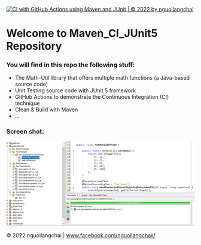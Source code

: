 [![CI with GitHub Actions using Maven and JUnit | © 2022 by nguoilangchai](https://github.com/nguoilangchai/mathutil-junit5/actions/workflows/ci-junit-maven.yml/badge.svg)](https://github.com/nguoilangchai/mathutil-junit5/actions/workflows/ci-junit-maven.yml)

# Welcome to Maven_CI_JUnit5 Repository

### You will find in this repo the following stuff:
* The Math-Util library that offers multiple math functions (a Java-based source code)
* Unit Testing source code with JUnit 5 framework
* GitHub Actions to demonstrate the Continuous Integration (CI) technique
* Clean & Build with Maven
* ...

### Screen shot:
![DDT & TDD with JUnit](https://github.com/nguoilangchai/mathutil-junit5/blob/main/images/DDT_Maven_CI_Image.PNG)

© 2022 nguoilangchai | www.facebook.com/nguoilangchaii/